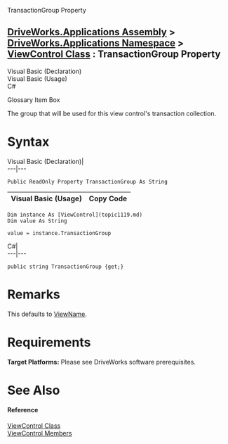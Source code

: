 TransactionGroup Property   
  
[DriveWorks.Applications Assembly](topic13.md) > [DriveWorks.Applications Namespace](topic16.md) > [ViewControl Class](topic1119.md) : TransactionGroup Property  
---  
  
Visual Basic (Declaration)    
Visual Basic (Usage)    
C# 

Glossary Item Box

The group that will be used for this view control's transaction collection. 

# Syntax

Visual Basic (Declaration)|   
---|---  
      
    
    Public ReadOnly Property TransactionGroup As String  
  
Visual Basic (Usage)| Copy Code  
---|---  
      
    
    Dim instance As [ViewControl](topic1119.md)
    Dim value As String
     
    value = instance.TransactionGroup  
  
C#|   
---|---  
      
    
    public string TransactionGroup {get;}  
  
# Remarks

This defaults to [ViewName](topic1151.md).

# Requirements

**Target Platforms:** Please see DriveWorks software prerequisites.

# See Also

#### Reference

[ViewControl Class](topic1119.md)   
[ViewControl Members](topic1120.md)


